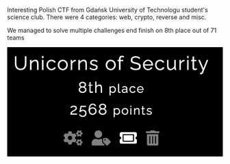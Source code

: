 Interesting Polish CTF from Gdańsk University of Technologu student's science club. There were 4 categories: web, crypto, reverse and misc.

We managed to solve multiple challenges end finish on 8th place out of 71 teams

![PingCTF 8th place](pingctf.png)
